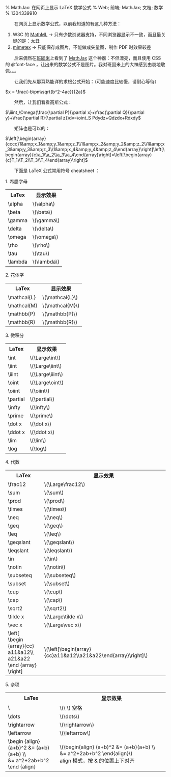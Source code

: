 % MathJax: 在网页上显示 LaTeX 数学公式
% Web; 前端; MathJax; 文档; 数学
% 1304339910

　　在网页上显示数学公式，以前我知道的有这几种方法：

1. W3C 的 [MathML](http://www.w3.org/Math/) -&gt; 只有少数浏览器支持，不同浏览器显示不一致，而且最关键的是：太丑
2. [mimetex](http://www.forkosh.com/mimetex.html) -&gt; 只能保存成图片，不能做成矢量图，制作 PDF 时效果较差

　　后来偶然在[班固米](http://bangumi.tv/group/topic/4527)上看到了 [MathJax](http://www.mathjax.org/) 这个神器：不但漂亮，而且使用 CSS 的 @font-face ，让出来的数学公式不是图片。我对班固米上的大神感到由衷地敬佩。。。

　　让我们先从那耳熟能详的求根公式开始：（可能速度比较慢，请耐心等待）

$x = \frac{-b\pm\sqrt{b^2-4ac}}{2a}$

　　然后，让我们看看高斯公式：

$\iiint_\Omega(\frac{\partial P}{\partial x}+\frac{\partial Q}{\partial y}+\frac{\partial R}{\partial z})dv=\oint_S Pdydz+Qdzdx+Rdxdy$

　　矩阵也是可以的：

$\left[\begin{array}{cccc}1&amp;x_1&amp;y_1&amp;z_1\\1&amp;x_2&amp;y_2&amp;z_2\\1&amp;x_3&amp;y_3&amp;z_3\\1&amp;x_4&amp;y_4&amp;z_4\end{array}\right]\left[\begin{array}{c}a_1\\a_2\\a_3\\a_4\end{array}\right]=\left[\begin{array}{c}T_1\\T_2\\T_3\\T_4\end{array}\right]$

　　下面是 LaTeX 公式常用符号 cheatsheet ：

1\. 希腊字母

<table style="width: 100%">
<tr><th>LaTex</th><th>显示效果</th></tr>
<tr><td>\alpha</td><td>\(\alpha\)</td></tr>
<tr><td>\beta</td><td>\(\beta\)</td></tr>
<tr><td>\gamma</td><td>\(\gamma\)</td></tr>
<tr><td>\delta</td><td>\(\delta\)</td></tr>
<tr><td>\omega</td><td>\(\omega\)</td></tr>
<tr><td>\rho</td><td>\(\rho\)</td></tr>
<tr><td>\tau</td><td>\(\tau\)</td></tr>
<tr><td>\lambda</td><td>\(\lambda\)</td></tr>
</table>

2\. 花体字

<table style="width: 100%">
<tr><th>LaTex</th><th>显示效果</th></tr>
<tr><td>\mathcal{L}</td><td>\(\mathcal{L}\)</td></tr>
<tr><td>\mathcal{M}</td><td>\(\mathcal{M}\)</td></tr>
<tr><td>\mathbb{P}</td><td>\(\mathbb{P}\)</td></tr>
<tr><td>\mathbb{R}</td><td>\(\mathbb{R}\)</td></tr>
</table>

3\. 微积分

<table style="width: 100%">
<tr><th>LaTex</th><th>显示效果</th></tr>
<tr><td>\int</td><td>\(\Large\int\)</td></tr>
<tr><td>\iint</td><td>\(\Large\iint\)</td></tr>
<tr><td>\iiint</td><td>\(\Large\iiint\)</td></tr>
<tr><td>\oint</td><td>\(\Large\oint\)</td></tr>
<tr><td>\oiint</td><td>\(\oiint\)</td></tr>
<tr><td>\partial</td><td>\(\partial\)</td></tr>
<tr><td>\infty</td><td>\(\infty\)</td></tr>
<tr><td>\prime</td><td>\(\prime\)</td></tr>
<tr><td>\dot x</td><td>\(\dot x\)</td></tr>
<tr><td>\ddot x</td><td>\(\ddot x\)</td></tr>
<tr><td>\lim</td><td>\(\lim\)</td></tr>
<tr><td>\log</td><td>\(\log\)</td></tr>
</table>

4\. 代数

<table style="width: 100%">
<tr><th>LaTex</th><th>显示效果</th></tr>
<tr><td>\frac12</td><td>\(\Large\frac12\)</td></tr>
<tr><td>\sum</td><td>\(\sum\)</td></tr>
<tr><td>\prod</td><td>\(\prod\)</td></tr>
<tr><td>\times</td><td>\(\times\)</td></tr>
<tr><td>\neq</td><td>\(\neq\)</td></tr>
<tr><td>\geq</td><td>\(\geq\)</td></tr>
<tr><td>\leq</td><td>\(\leq\)</td></tr>
<tr><td>\geqslant</td><td>\(\geqslant\)</td></tr>
<tr><td>\leqslant</td><td>\(\leqslant\)</td></tr>
<tr><td>\in</td><td>\(\in\)</td></tr>
<tr><td>\notin</td><td>\(\notin\)</td></tr>
<tr><td>\subseteq</td><td>\(\subseteq\)</td></tr>
<tr><td>\subset</td><td>\(\subset\)</td></tr>
<tr><td>\cup</td><td>\(\cup\)</td></tr>
<tr><td>\cap</td><td>\(\cap\)</td></tr>
<tr><td>\sqrt2</td><td>\(\sqrt2\)</td></tr>
<tr><td>\tilde x</td><td>\(\Large\tilde x\)</td></tr>
<tr><td>\vec x</td><td>\(\Large\vec x\)</td></tr>
<tr><td>\left[<br />\begin {array}{cc}<br />a11&amp;a12\\<br />a21&amp;a22<br />\end {array}<br />\right]</td><td>\(\left[\begin{array}{cc}a11&amp;a12\\a21&amp;a22\end{array}\right]\)</td></tr>
</table>

5\. 杂项

<table style="width: 100%">
<tr><th>LaTex</th><th>显示效果</th></tr>
<tr><td>\ </td><td>\(\ \) 空格</td></tr>
<tr><td>\dots</td><td>\(\dots\)</td></tr>
<tr><td>\rightarrow</td><td>\(\rightarrow\)</td></tr>
<tr><td>\leftarrow</td><td>\(\leftarrow\)</td></tr>
<tr><td>\begin {align}<br />
		(a+b)^2 &amp;= (a+b)(a+b) \\<br />
		&amp;= a^2+2ab+b^2<br />
		\end {align}</td><td>\(\begin{align}
		(a+b)^2 &amp;= (a+b)(a+b) \\
		&amp;= a^2+2ab+b^2
		\end{align}\)<br />align 模式，按 &amp; 的位置上下对齐</td></tr>
</table>

<script type="text/x-mathjax-config">
MathJax.Hub.Config({
  imageFont: null
});
</script>
<script type="text/javascript" src="/MathJax/MathJax.js?config=TeX-AMS_HTML"></script>
